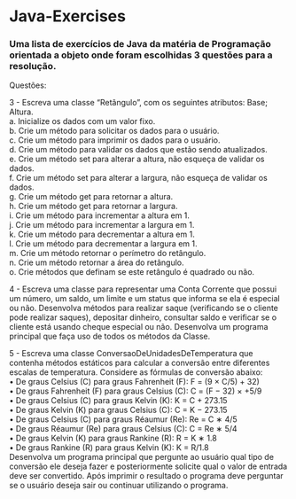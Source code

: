 # Java-Exercises

<h3>Uma lista de exercícios de Java da matéria de Programação orientada a objeto onde foram escolhidas 3 questões para a resolução.</h3>

<p>Questões:</p>
<p>3 - Escreva uma classe “Retângulo”, com os seguintes atributos: Base; Altura.<br>
a. Inicialize os dados com um valor fixo. <br>
b. Crie um método para solicitar os dados para o usuário.<br>
c. Crie um método para imprimir os dados para o usuário.<br>
d. Crie um método para validar os dados que estão sendo atualizados.<br>
e. Crie um método set para alterar a altura, não esqueça de validar os dados.<br>
f. Crie um método set para alterar a largura, não esqueça de validar os dados.<br>
g. Crie um método get para retornar a altura.<br>
h. Crie um método get para retornar a largura.<br>
i. Crie um método para incrementar a altura em 1.<br>
j. Crie um método para incrementar a largura em 1.<br>
k. Crie um método para decrementar a altura em 1.<br>
l. Crie um método para decrementar a largura em 1.<br>
m. Crie um método retornar o perímetro do retângulo.<br>
n. Crie um método retornar a área do retângulo.<br>
o. Crie métodos que definam se este retângulo é quadrado ou não.<br>

4 - Escreva uma classe para representar uma Conta Corrente que	possui	um número, um saldo, um limite e um status que informa se ela é especial ou não. Desenvolva métodos para realizar saque (verificando se o cliente pode realizar saques), depositar dinheiro, consultar saldo e verificar se o cliente está usando cheque	especial ou não. Desenvolva um programa principal que faça uso de todos os métodos da Classe.

5 - Escreva uma classe ConversaoDeUnidadesDeTemperatura que contenha métodos estáticos para calcular a conversão entre diferentes escalas de temperatura. Considere as
fórmulas de conversão abaixo:<br>
• De graus Celsius (C) para graus Fahrenheit (F): F = (9 × C/5) + 32)<br>
• De graus Fahrenheit (F) para graus Celsius (C): C = (F − 32) × +5/9<br>
• De graus Celsius (C) para graus Kelvin (K): K = C + 273.15<br>
• De graus Kelvin (K) para graus Celsius (C): C = K − 273.15<br>
• De graus Celsius (C) para graus Réaumur (Re): Re = C ∗ 4/5<br>
• De graus Réaumur (Re) para graus Celsius (C): C = Re ∗ 5/4<br>
• De graus Kelvin (K) para graus Rankine (R): R = K ∗ 1.8<br>
• De graus Rankine (R) para graus Kelvin (K): K = R/1.8<br>
Desenvolva	um	programa principal que pergunte ao usuário qual tipo de conversão ele deseja fazer e posteriormente solicite qual o valor de entrada deve ser convertido. Após imprimir o resultado o programa deve perguntar se o usuário deseja sair ou continuar utilizando o programa.</p>

